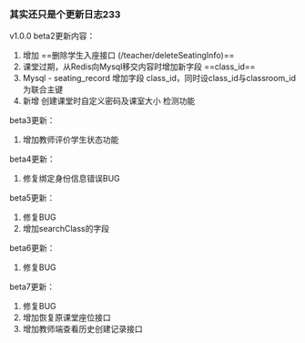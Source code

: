### 其实还只是个更新日志233

v1.0.0 beta2更新内容：

1. 增加 ==删除学生入座接口 (/teacher/deleteSeatingInfo)==
2. 课堂过期，从Redis向Mysql移交内容时增加新字段 ==class_id==
3. Mysql - seating_record 增加字段 class_id，同时设class_id与classroom_id为联合主键
4. 新增 创建课堂时自定义密码及课室大小 检测功能



beta3更新：

1. 增加教师评价学生状态功能



beta4更新：

1. 修复绑定身份信息错误BUG

beta5更新：

1. 修复BUG
2. 增加searchClass的字段

beta6更新：

1. 修复BUG

beta7更新：

1. 修复BUG
2. 增加恢复原课堂座位接口
3. 增加教师端查看历史创建记录接口